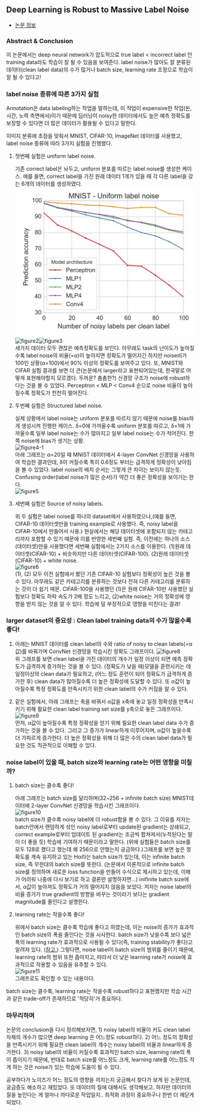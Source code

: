 ## Deep Learning is Robust to Massive Label Noise
- [논문 정보](https://arxiv.org/abs/1705.10694)

### Abstract & Conclusion
이 논문에서는 deep neural network가 압도적으로 true label < incorrect label 인 training data라도 학습이 잘 될 수 있음을 보여준다. label noise가 많아도 잘 분류된 데이터(clean label data)의 수가 많거나 batch size, learning rate 조정으로 학습이 잘 될 수 있다고!


### label noise 종류에 따른 3가지 실험
Annotation은 data labeling하는 작업을 말하는데, 이 작업이 expensive한 작업(돈, 시간, 노력 측면에서)이기 때문에 딥러닝이 noisy한 데이터에서도 높은 예측 정확도를 보장할 수 있다면 더 많은 데이터가 활용될 수 있다고 말한다.

이미지 분류에 초점을 맞춰서 MNIST, CIFAR-10, ImageNet 데이터를 사용했고, label noise 종류에 따라 3가지 실험을 진행했다.

1. 첫번째 실험은 uniform label noise.

    기존 correct label은 놔두고, uniform 분포를 따르는 label noise를 생성한 케이스. 예를 들면, correct label을 가진 원래 데이터 1개가 있을 때 각 다른 label을 갖는 6개의 데이터를 생성하였다.        
    ![figure1](https://github.com/jsj267/Article-Review/blob/master/image/Deep%20Learning%20is%20Robust%20to%20Massive%20Label%20Noise/1-f1.JPG)![figure2](https://github.com/jsj267/paper-review/blob/master/image/1-f2.JPG?raw=true)![figure3](https://github.com/jsj267/paper-review/blob/master/image/1-f3.JPG?raw=true)          
    세가지 데이터 모두 괜찮은 예측정확도를 보인다. 아무래도 task의 난이도가 높아질수록 label noise의 비율(=α)이 높아지면 정확도가 떨어지긴 하지만 noise비가 100인 상황(α=100)에서 90% 이상의 정확도를 보여주고 있다. 또, MNIST와 CIFAR 실험 결과를 보면 더 큰(논문에서 larger라고 표현되어있는데, 한국말로 어떻게 표현해야할지 모르겠다. 두꺼운? 촘촘한?) 신경망 구조가 noise에 robust하다는 것을 볼 수 있었다. Perceptron < MLP < Conv4 순으로 noise 비율이 높아질수록 정확도가 천천히 떨어진다.

2. 두번째 실험은 Structured label noise.

    실제 상황에서 label noise는 uniform 분포를 따르지 않기 때문에 noise를 bias하게 생성시켜 진행한 케이스. δ=0에 가까울수록 uniform 분포를 따르고, δ=1에 가까울수록 일부 label noise는 수가 많아지고 일부 label noise는 수가 적어진다. 한쪽 noise에 bias가 생기는 상황.     
    ![figure4-1](https://github.com/jsj267/paper-review/blob/master/image/1-f4.JPG?raw=true)        
    아래 그래프는 α=20일 때 MNIST 데이터에서 4-layer ConvNet 신경망을 사용하여 학습한 결과인데, δ이 커질수록 특히 0.6정도 부터는 급격하게 정확성이 낮아짐을 볼 수 있었다. label noise의 배치 순서는 그렇게 큰 차이는 보이지 않는듯. Confusing order(label noise가 많은 순서)가 약간 더 좋은 정확성을 보이기는 한다.      
    ![figure5](https://github.com/jsj267/paper-review/blob/master/image/1-f5.JPG?raw=true)      

3. 세번째 실험은 Source of noisy labels.

    위 두 실험은 label noise를 하나의 dataset에서 사용하였으나,(예를 들면, CIFAR-10 데이터셋만을 training example로 사용했다. 즉, noisy label을 CIFAR-10에서 만들어서 사용.) 현실에서는 해당 데이터셋에 포함되지 않는 카테고리까지 포함할 수 있기 때문에 이를 반영한 세번째 실험. 즉, 이전에는 하나의 소스(데이터셋)만을 사용했다면 세번째 실험에서는 2가지 소스를 이용한다. (1)원래 데이터셋(CIFAR-10) + 비슷하지만 다른 데이터셋(CIFAR-100). (2)원래 데이터셋(CIFAR-10) + white noise.          
    ![figure6](https://github.com/jsj267/paper-review/blob/master/image/1-f6.JPG?raw=true)          
    (1), (2) 모두 이전 실험에서 봤던 기존 CIFAR-10 실험보다 정확성이 높은 것을 볼 수 있다. 아무래도 같은 카테고리를 분류하는 것보다 전혀 다른 카테고리를 분류하는 것이 더 쉽기 때문. CIFAR-100을 사용했던 (1)은 원래 CIFAR-10만 사용했던 실험보다 정확도 하락 속도가 2배 정도 느리고, (2)white noise는 거의 정확성에 영향을 받지 않는 것을 알 수 있다. 학습에 덜 부정적으로 영향을 미친다는 결과!


### larger dataset의 중요성 : Clean label training data의 수가 많을수록 좋다!
1. 아래는 MNIST 데이터를 clean label의 수와 ratio of noisy to clean labels(=α값)를 바꿔가며 ConvNet 신경망을 학습시킨 정확도 그래프이다.
    ![figure8](https://github.com/jsj267/paper-review/blob/master/image/1-f8.JPG?raw=true)          
    위 그래프를 보면 clean label을 가진 데이터의 개수가 일정 이상이 되면 예측 정확도가 급격하게 증가하는 것을 볼 수 있다. (정확도가 낮을 때)모델을 훈련시키는 데 일정이상의 clean data가 필요하고, (어느 정도 훈련이 되어 정확도가 급격하게 증가한 후) clean data가 많아질수록 더 높은 정확성에 도달할 수 있다. 또 α값이 높아질수록 특정 정확도를 만족시키기 위한 clean label의 수가 커짐을 알 수 있다.

2. 같은 실험에서, 아래 그래프는 축을 바꿔서 α값을 x축에 놓고 일정 정확성을 만족시키기 위해 필요한 clean label training set size를 y축으로 놓은 그래프이다.            
    ![figure9](https://github.com/jsj267/paper-review/blob/master/image/1-f9.JPG?raw=true)          
    먼저, α값이 높아질수록 특정 정확성을 얻기 위해 필요한 clean label data 수가 증가하는 것을 볼 수 있다. 그리고 그 증가가 linear하게 이루어지며, α값이 높을수록 더 가파르게 증가한다. 더 높은 정확성을 위해 더 많은 수의 clean label data가 필요한 것도 직관적으로 이해할 수 있다.


### noise label이 있을 때, batch size와 learning rate는 어떤 영향을 미칠까?
1. batch size는 클수록 좋다!

    아래 그래프는 batch size를 달리하며(32~256 + infinite batch size) MNIST데이터에 2-layer ConvNet 신경망을 학습시킨 그래프이다.       
    ![figure10](https://github.com/jsj267/paper-review/blob/master/image/1-f10.JPG?raw=true)        
    batch size가 클수록 noisy label에 더 robust함을 볼 수 있다. 그 이유를 저자는 batch안에서 랜덤하게 섞인 noisy label로부터 update된 gradient는 상쇄되고, correct example로부터 업데이트 된 gradient는 조금씩 합쳐져서(누적된다는 말이 더 좋을 듯) 학습에 기여하기 때문이라고 말한다. (위에 실험들은 batch size를 모두 128로 했다고 했는데 왜 256으로 안했는지 궁금하다.)그래프를 보면 높은 정확도를 계속 유지하고 있는 Hα라는 batch size가 있는데, 이는 infinite batch size, 즉 무한대의 batch size를 뜻한다. (논문에서 이론적으로 infinite batch size를 정의하며 새로운 loss function을 만들어 수식으로 제시하고 있는데, 이해가 어려워 나중에 다시 보기로 하고 결론만 설명하자면...) inifinite batch size에서, α값이 높아져도 정확도가 거의 떨어지지 않음을 보았다. 저자는 noise label의 비율 증가가 true gradient의 방향을 바꾸는 것이라기 보다는 gradient magnitude를 줄인다고 설명한다.

2. learning rate는 작을수록 좋다!

    위에서 batch size는 클수록 학습에 좋다고 하였는데, 이는 noise의 증가가 효과적인 batch size의 폭을 줄인다는 것을 시사한다. batch size가 낮을수록 보다 넓은 폭의 learning rate가 효과적으로 사용될 수 있다(즉, training stability가 좋다)고 알려져 있다. ([참고.](https://blog.lunit.io/2018/08/03/batch-size-in-deep-learning/)) 그렇다면, noise label이 batch size의 범위를 줄이기 때문에, learning rate의 범위 또한 좁아지고, 따라서 더 낮은 learning rate가 noise에 효과적으로 작용할 수 있음을 유추할 수 있다.        
    ![figure11](https://github.com/jsj267/paper-review/blob/master/image/1-f11.JPG?raw=true)        
    그래프로도 확인할 수 있는 내용이다.

batch size는 클수록, learning rate는 작을수록 robust하다고 표현했지만 학습 시간과 같은 trade-off가 존재하므로  '적당히'가 중요하다.


### 마무리하며
논문의 conclusion을 다시 정리해보자면, 1) noisy label의 비율이 커도 clean label 자체의 개수가 많으면 deep learning 은 어느정도 robust하다. 2) 어느 정도의 정확성을 만족시키기 위해 필요한 clean label의 개수는 noisy label의 비율과 linear하게 증가한다. 3) noisy label의 비율이 커질수록 효과적인 batch size, learning rate의 폭이 좁이지기 때문에, 반대로 batch size를 어느정도 크게, learning rate를 어느정도 작게 하는 것은 noise가 있는 학습에 도움이 될 수 있다.

공부하다가 노이즈가 어느 정도의 영향을 끼치는지 궁금해서 찾다가 보게 된 논문인데, 궁금증도 해소하고 재밌었다. 또 데이터의 질에 대해서도 생각해보고. 하지만 데이터의 질을 높인다는 게 얼마나 까다로운 작업일지.. 최적화 과정이 중요하구나 한번 더 깨닫게 되었다.
